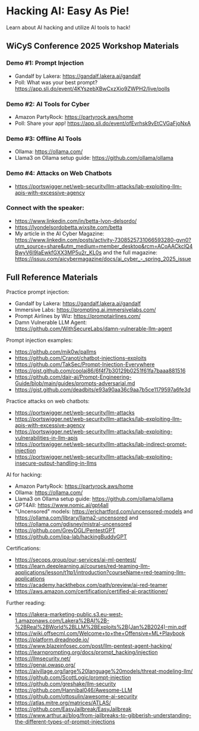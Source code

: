 # Hacking AI: Easy As Pie!
Learn about AI hacking and utilize AI tools to hack!

## WiCyS Conference 2025 Workshop Materials

### Demo #1: Prompt Injection
- Gandalf by Lakera: https://gandalf.lakera.ai/gandalf
- Poll: What was your best prompt? https://app.sli.do/event/4KYszebXBwCxzXio9ZWPH2/live/polls 

### Demo #2: AI Tools for Cyber
- Amazon PartyRock: https://partyrock.aws/home
- Poll: Share your app! https://app.sli.do/event/ofEvrhsk9vEtCVGaFjoNxA

### Demo #3: Offline AI Tools
- Ollama: https://ollama.com/
- Llama3 on Ollama setup guide: https://github.com/ollama/ollama

### Demo #4: Attacks on Web Chatbots
- https://portswigger.net/web-security/llm-attacks/lab-exploiting-llm-apis-with-excessive-agency

### Connect with the speaker:
- https://www.linkedin.com/in/betta-lyon-delsordo/
- https://lyondelsordobetta.wixsite.com/betta
- My article in the AI Cyber Magazine: https://www.linkedin.com/posts/activity-7308525731066593280-gvn0?utm_source=share&utm_medium=member_desktop&rcm=ACoAACkclQ4BwyV6l9laEwkfGXX3MP5u2r_KL0s and the full magazine: https://issuu.com/aicybermagazine/docs/ai_cyber_-_spring_2025_issue

## Full Reference Materials

Practice prompt injection:
- Gandalf by Lakera: https://gandalf.lakera.ai/gandalf
- Immersive Labs: https://prompting.ai.immersivelabs.com/ 
- Prompt Airlines by Wiz: https://promptairlines.com/
- Damn Vulnerable LLM Agent: https://github.com/WithSecureLabs/damn-vulnerable-llm-agent 

Prompt injection examples:
- https://github.com/mik0w/pallms
- https://github.com/Cranot/chatbot-injections-exploits
- https://github.com/TakSec/Prompt-Injection-Everywhere
- https://gist.github.com/coolaj86/6f4f7b30129b0251f61fa7baaa881516
- https://github.com/dair-ai/Prompt-Engineering-Guide/blob/main/guides/prompts-adversarial.md
- https://gist.github.com/deadbits/e93a90aa36c9aa7b5ce1179597a6fe3d

Practice attacks on web chatbots:
- https://portswigger.net/web-security/llm-attacks
- https://portswigger.net/web-security/llm-attacks/lab-exploiting-llm-apis-with-excessive-agency
- https://portswigger.net/web-security/llm-attacks/lab-exploiting-vulnerabilities-in-llm-apis
- https://portswigger.net/web-security/llm-attacks/lab-indirect-prompt-injection
- https://portswigger.net/web-security/llm-attacks/lab-exploiting-insecure-output-handling-in-llms 

AI for hacking:
- Amazon PartyRock: https://partyrock.aws/home
- Ollama: https://ollama.com/
- Llama3 on Ollama setup guide: https://github.com/ollama/ollama
- GPT4All: https://www.nomic.ai/gpt4all
- "Uncensored" models: https://erichartford.com/uncensored-models and https://ollama.com/library/llama2-uncensored and https://ollama.com/gdisney/mistral-uncensored
- https://github.com/GreyDGL/PentestGPT
- https://github.com/ipa-lab/hackingBuddyGPT

Certifications:
- https://secops.group/our-services/ai-ml-pentest/
- https://learn.deeplearning.ai/courses/red-teaming-llm-applications/lesson/t1tp1/introduction?courseName=red-teaming-llm-applications
- https://academy.hackthebox.com/path/preview/ai-red-teamer
- https://aws.amazon.com/certification/certified-ai-practitioner/

Further reading:
- https://lakera-marketing-public.s3.eu-west-1.amazonaws.com/Lakera%2BAI%2B-%2BReal%2BWorld%2BLLM%2BExploits%2B(Jan%2B2024)-min.pdf
- https://wiki.offsecml.com/Welcome+to+the+Offensive+ML+Playbook
- https://platform.dreadnode.io/
- https://www.blazeinfosec.com/post/llm-pentest-agent-hacking/
- https://learnprompting.org/docs/prompt_hacking/injection
- https://llmsecurity.net/
- https://genai.owasp.org/
- https://aivillage.org/large%20language%20models/threat-modeling-llm/
- https://github.com/ScottLogic/prompt-injection
- https://github.com/greshake/llm-security
- https://github.com/Hannibal046/Awesome-LLM
- https://github.com/ottosulin/awesome-ai-security
- https://atlas.mitre.org/matrices/ATLAS/
- https://github.com/EasyJailbreak/EasyJailbreak
- https://www.arthur.ai/blog/from-jailbreaks-to-gibberish-understanding-the-different-types-of-prompt-injections



